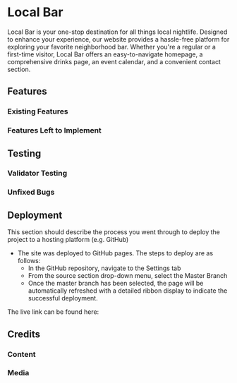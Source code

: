 # Local Bar

Local Bar is your one-stop destination for all things local nightlife. Designed to enhance your experience, our website provides a hassle-free platform for exploring your favorite neighborhood bar. Whether you're a regular or a first-time visitor, Local Bar offers an easy-to-navigate homepage, a comprehensive drinks page, an event calendar, and a convenient contact section.

## Features 

### Existing Features

### Features Left to Implement

## Testing

### Validator Testing

### Unfixed Bugs

## Deployment

This section should describe the process you went through to deploy the project to a hosting platform (e.g. GitHub) 

- The site was deployed to GitHub pages. The steps to deploy are as follows: 
  - In the GitHub repository, navigate to the Settings tab 
  - From the source section drop-down menu, select the Master Branch
  - Once the master branch has been selected, the page will be automatically refreshed with a detailed ribbon display to indicate the successful deployment. 

The live link can be found here: 

## Credits

### Content

### Media